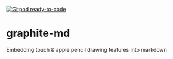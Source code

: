 [![Gitpod ready-to-code](https://img.shields.io/badge/Gitpod-ready--to--code-blue?logo=gitpod)](https://gitpod.io/#https://github.com/mwalton/graphite-md)

# graphite-md
Embedding touch &amp; apple pencil drawing features into markdown
